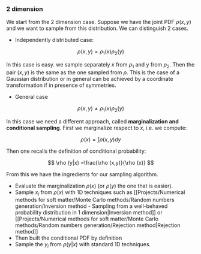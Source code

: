 ### 2 dimension

We start from the 2 dimension case.
Suppose we have the joint PDF $\rho(x,y)$ and we want to sample from this distribution.
We can distinguish 2 cases.

- Independently distributed case:

$$ \rho(x,y) =\rho_1(x) \rho_2(y)$$

In this case is easy. we sample separately $x$ from $\rho_1$ and y from $\rho_2$. Then the pair $(x,y)$ is the same as the one sampled from $\rho$.
This is the case of a Gaussian distribution or in general can be achieved by a coordinate transformation if in presence of symmetries.

- General case

$$ \rho(x,y) \neq \rho_1(x) \rho_2(y)$$

In this case we need a different approach, called **marginalization and conditional sampling**. 
First we marginalize respect to $x$, i.e. we compute:

$$ \rho(x)= \int\rho(x,y)dy $$

Then one recalls the definition of conditional probability:

$$ \rho (y|x) =\frac{\rho (x,y)}{\rho (x)}  $$

From this we have the ingredients for our sampling algorithm.

- Evaluate the marginalization $\rho(x)$ (or $\rho(y)$ the one that is easier).
- Sample $x_i$ from $\rho(x)$ with 1D techniques such as [[Projects/Numerical methods for soft matter/Monte Carlo methods/Random numbers generation/Inversion method - Sampling from a well-behaved probability distribution in 1 dimension|Inversion method]] or [[Projects/Numerical methods for soft matter/Monte Carlo methods/Random numbers generation/Rejection method|Rejection method]]
- Then built the conditional PDF by definition
- Sample the $y_i$ from $\rho (y|x)$ with standard 1D techniques.